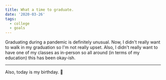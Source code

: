 ```yaml
---
title: What a time to graduate.
date: '2020-03-26'
tags:
  - college
  - goals
---
```


Graduating during a pandemic is definitely unusual. Now, I didn't really want to walk in my graduation so I'm not really upset. Also, I didn't really want to have one of my classes as in-person so all around (in terms of my education) this has been okay-ish.

---

Also, today is my birthday. 🍰